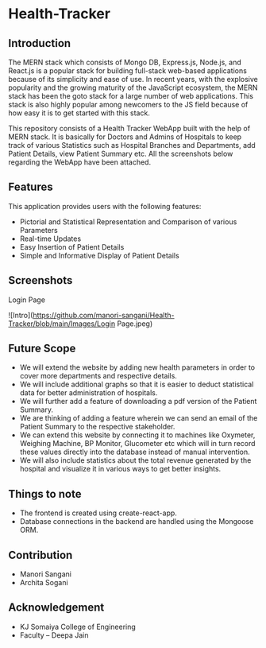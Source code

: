 # Health-Tracker

## Introduction

The MERN stack which consists of Mongo DB, Express.js, Node.js, and React.js is a popular stack for building full-stack web-based applications because of its simplicity and ease of use. In recent years, with the explosive popularity and the growing maturity of the JavaScript ecosystem, the MERN stack has been the goto stack for a large number of web applications. This stack is also highly popular among newcomers to the JS field because of how easy it is to get started with this stack.

This repository consists of a Health Tracker WebApp built with the help of MERN stack. It is basically for Doctors and Admins of Hospitals to keep track of various Statistics such as Hospital Branches and Departments, add Patient Details, view Patient Summary etc. All the screenshots below regarding the WebApp have been attached.

## Features

This application provides users with the following features:

-	Pictorial and Statistical Representation and Comparison of various Parameters
-	Real-time Updates
-	Easy Insertion of Patient Details
-	Simple and Informative Display of Patient Details

## Screenshots

Login Page

![Intro](https://github.com/manori-sangani/Health-Tracker/blob/main/Images/Login Page.jpeg)



## Future Scope

-	We will extend the website by adding new health parameters in order to cover more departments and respective details.
-	We will include additional graphs so that it is easier to deduct statistical data for better administration of hospitals.
-	We will further add a feature of downloading a pdf version of the Patient Summary.
- We are thinking of adding a feature wherein we can send an email of the Patient Summary to the respective stakeholder.
-	We can extend this website by connecting it to machines like Oxymeter, Weighing Machine, BP Monitor, Glucometer etc which will in turn record these values     directly into the database instead of manual intervention.
-	We will also include statistics about the total revenue generated by the hospital and visualize it in various ways to get better insights.

## Things to note

-	The frontend is created using create-react-app.
-	Database connections in the backend are handled using the Mongoose ORM.

## Contribution

- Manori Sangani
- Archita Sogani

## Acknowledgement

- KJ Somaiya College of Engineering 
- Faculty – Deepa Jain



